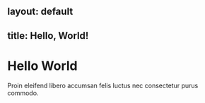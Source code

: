 layout: default
---
title: Hello, World!
---

# Hello World

Proin eleifend libero accumsan felis luctus nec consectetur purus commodo.
